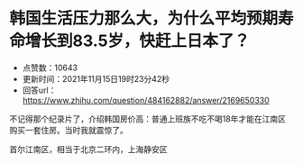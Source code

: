 # 韩国生活压力那么大，为什么平均预期寿命增长到83.5岁，快赶上日本了？
- 点赞数：10643
- 更新时间：2021年11月15日19时23分42秒
- 回答url：https://www.zhihu.com/question/484162882/answer/2169650330
<body>
 <p data-pid="BYHYFOkz">不记得那个纪录片了，介绍韩国房价高：普通上班族不吃不喝18年才能在江南区购买一套住房。当时我就震惊了。</p>
 <p data-pid="d85m-e8V">首尔江南区，相当于北京二环内，上海静安区</p>
</body>